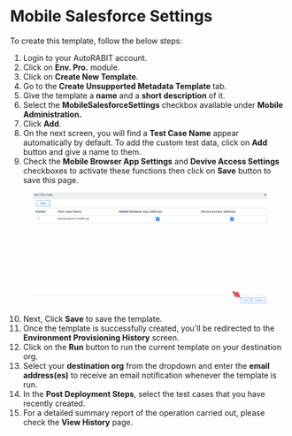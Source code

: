 # Mobile Salesforce Settings

To create this template, follow the below steps:

1. Login to your AutoRABIT account.
2. Click on **Env. Pro.** module.
3. Click on **Create New Template**.
4. Go to the **Create Unsupported Metadata Template** tab.
5. Give the template a **name** and a **short description** of it.
6. Select the **MobileSalesforceSettings** checkbox available under **Mobile Administration.**
7. Click **Add**.
8. On the next screen, you will find a **Test Case Name** appear automatically by default. To add the custom test data, click on **Add** button and give a name to them.&#x20;
9. Check the **Mobile Browser App Settings** and **Devive Access Settings** checkboxes to activate these functions then click on **Save** button to save this page.

<figure><img src="../../../../../../.gitbook/assets/image (85).png" alt=""><figcaption></figcaption></figure>

10. Next, Click **Save** to save the template.
11. Once the template is successfully created, you'll be redirected to the **Environment Provisioning History** screen.
12. Click on the **Run** button to run the current template on your destination org.
13. Select your **destination org** from the dropdown and enter the **email address(es)** to receive an email notification whenever the template is run.
14. In the **Post Deployment Steps**, select the test cases that you have recently created.&#x20;
15. For a detailed summary report of the operation carried out, please check the **View History** page.
